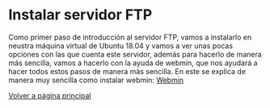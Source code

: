 # Instalar servidor FTP

Como primer paso de introducción al servidor FTP, vamos a instalarlo en neustra máquina virtual de Ubuntu 18.04 y vamos a ver unas pocas opciones con las que cuenta este servidor, además para hacerlo de manera más sencilla, vamos a hacerlo con la ayuda de webmin, que nos ayudará a hacer todos estos pasos de manera más sencilla.
En este se explica de manera muy sencilla como instalar webmin: [Webmin](https://clouding.io/kb/como-instalar-webmin-en-ubuntu-18-04/)





[Volver a página principal](README.md)
